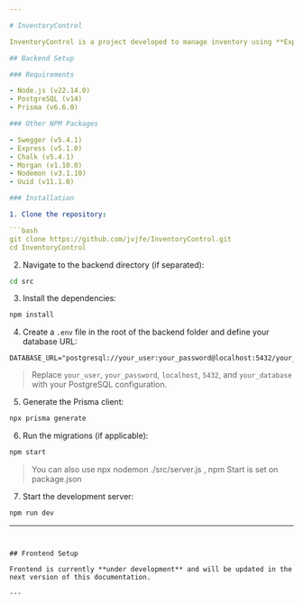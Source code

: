 ```yaml
---

# InventoryControl

InventoryControl is a project developed to manage inventory using **Express**, **Node.js**, **PostgreSQL**, and **Prisma** on the backend. The frontend is being developed using **React**.

## Backend Setup

### Requirements

- Node.js (v22.14.0)  
- PostgreSQL (v14)
- Prisma (v6.6.0)

### Other NPM Packages

- Swegger (v5.4.1)
- Express (v5.1.0)
- Chalk (v5.4.1)
- Morgan (v1.10.0)
- Nodemon (v3.1.10)
- Uuid (v11.1.0)

### Installation

1. Clone the repository:

```bash
git clone https://github.com/jvjfe/InventoryControl.git
cd InventoryControl
```

2. Navigate to the backend directory (if separated):

```bash
cd src
```

3. Install the dependencies:

```bash
npm install
```

4. Create a `.env` file in the root of the backend folder and define your database URL:

```env
DATABASE_URL="postgresql://your_user:your_password@localhost:5432/your_database"
```

> Replace `your_user`, `your_password`, `localhost`, `5432`, and `your_database` with your PostgreSQL configuration.

5. Generate the Prisma client:

```bash
npx prisma generate
```

6. Run the migrations (if applicable):

```bash
npm start
```

> You can also use npx nodemon ./src/server.js , npm Start is set on package.json

7. Start the development server:

```bash
npm run dev
```

---
```


## Frontend Setup

Frontend is currently **under development** and will be updated in the next version of this documentation.

---
